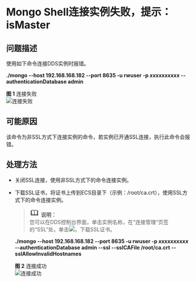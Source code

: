 # Mongo Shell连接实例失败，提示：isMaster<a name="dds_03_troubleshoot_0001"></a>

## 问题描述<a name="section10861151113245"></a>

使用如下命令连接DDS实例时报错。

**./mongo --host 192.168.168.182 --port 8635 -u rwuser -p **_xxxxxxxxxx_** --authenticationDatabase admin**

**图 1**  连接失败<a name="fig13321428351"></a>  
![](figures/连接失败.png "连接失败")

## 可能原因<a name="section1118811822513"></a>

该命令为非SSL方式下连接实例的命令，若实例已开通SSL连接，执行此命令会报错。

## 处理方法<a name="section19511332122519"></a>

-   关闭SSL连接，使用非SSL方式下的命令连接实例。
-   下载SSL证书，将证书上传到ECS目录下（示例：/root/ca.crt），使用SSL方式下的命令连接实例。

    >![](public_sys-resources/icon-note.gif) **说明：**   
    >您可以在DDS控制台界面，单击实例名称，在“连接管理“页签的“SSL“处，单击![](figures/download.png)，下载SSL证书。  

    **./mongo --host 192.168.168.182 --port 8635 -u rwuser -p **_xxxxxxxxxx_** --authenticationDatabase admin --ssl --sslCAFile /root/ca.crt --sslAllowInvalidHostnames**

    **图 2**  连接成功<a name="fig8396185415373"></a>  
    ![](figures/连接成功.png "连接成功")



